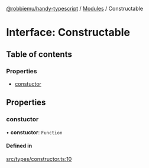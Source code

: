 [@robbiemu/handy-typescript](../README.md) / [Modules](../modules.md) / Constructable

# Interface: Constructable

## Table of contents

### Properties

- [constuctor](Constructable.md#constuctor)

## Properties

### constuctor

• **constuctor**: `Function`

#### Defined in

[src/types/constructor.ts:10](https://github.com/robbiemu/handy-typescript/blob/e38f594/src/types/constructor.ts#L10)
